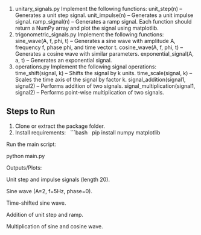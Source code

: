 1.	unitary_signals.py
Implement the following functions:
	unit_step(n) – Generates a unit step signal.
	unit_impulse(n) – Generates a unit impulse signal.
	ramp_signal(n) – Generates a ramp signal.
Each function should return a NumPy array and plot the signal using matplotlib.
2.	trigonometric_signals.py
Implement the following functions:
	sine_wave(A, f, phi, t) – Generates a sine wave with amplitude A, frequency f, phase phi, and time vector t.
	cosine_wave(A, f, phi, t) – Generates a cosine wave with similar parameters.
	exponential_signal(A, a, t) – Generates an exponential signal.
3.	operations.py
Implement the following signal operations:
	time_shift(signal, k) – Shifts the signal by k units.
	time_scale(signal, k) – Scales the time axis of the signal by factor k.
	signal_addition(signal1, signal2) – Performs addition of two signals.
	signal_multiplication(signal1, signal2) – Performs point-wise multiplication of two signals.
## Steps to Run

1. Clone or extract the package folder.
2. Install requirements:
   ```bash
   pip install numpy matplotlib


Run the main script:

python main.py


Outputs/Plots:

Unit step and impulse signals (length 20).

Sine wave (A=2, f=5Hz, phase=0).

Time-shifted sine wave.

Addition of unit step and ramp.

Multiplication of sine and cosine wave.